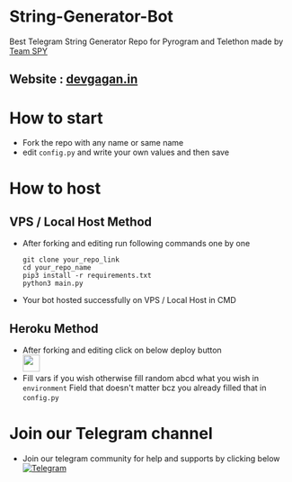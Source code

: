 # String-Generator-Bot
Best Telegram String Generator Repo for Pyrogram and Telethon made by [Team SPY](https://t.me/dev_gagan) 
## Website : [devgagan.in](https://devgagan.in)
# How to start
- Fork the repo with any name or same name
- edit ```config.py``` and write your own values and then save
# How to host 
## VPS / Local Host Method
- After forking and editing run following commands one by one
  ```
  git clone your_repo_link
  cd your_repo_name
  pip3 install -r requirements.txt
  python3 main.py
  ```
- Your bot hosted successfully on VPS / Local Host in CMD

## Heroku Method
- After forking and editing click on below deploy button <br>
  <a href="https://dashboard.heroku.com/deploy">
     <img height="30px" src="https://img.shields.io/badge/Deploy%20To%20Heroku-blueviolet?style=for-the-badge&logo=heroku">
  </a>
- Fill vars if you wish otherwise fill random abcd what you wish in ```environment``` Field that doesn't matter bcz you already filled that in ```config.py```
# Join our Telegram channel
- Join our telegram community for help and supports by clicking below <br>
  <a href="https://t.me/dev_gagan" rel="nofollow"><img title="Telegram" src="https://camo.githubusercontent.com/179bf1002a21640f64891be75810bb0c05c0fcbf56a795ca487d967ee236e3ba/68747470733a2f2f696d672e736869656c64732e696f2f62616467652f54656c656772616d2d2532333030303030302e7376673f267374796c653d666f722d7468652d6261646765266c6f676f3d74656c656772616d266c6f676f436f6c6f723d363144414642" data-canonical-src="https://img.shields.io/badge/Telegram-%23000000.svg?&amp;style=for-the-badge&amp;logo=telegram&amp;logoColor=61DAFB" style="max-width: 100%;"></a>

